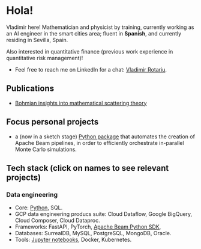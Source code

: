 # Hola!

Vladimir here! Mathematician and physicist by training, currently working as an AI engineer in the smart cities area; fluent in **Spanish**, and currently residing in Sevilla, Spain.

Also interested in quantitative finance (previous work experience in quantitative risk management)!

* Feel free to reach me on LinkedIn for a chat: [Vladimir Rotariu](https://www.linkedin.com/in/vladimir-rotariu-87081622b/).

## Publications 
* [Bohmian insights into mathematical scattering theory](https://scholar.google.nl/citations?view_op=view_citation&hl=nl&user=PZCJoksAAAAJ&sortby=pubdate&citation_for_view=PZCJoksAAAAJ:aqlVkmm33-oC)

## Focus personal projects
* a (now in a sketch stage) [Python package](https://github.com/vladimirrotariu/parallel-monte-carlo-simulations) that automates the creation of Apache Beam pipelines, in order to efficiently orchestrate in-parallel Monte Carlo simulations.

## Tech stack (click on names to see relevant projects)

### Data engineering
* Core: [Python](https://github.com/vladimirrotariu/parallel-monte-carlo-simulations/blob/main/parallel_simulations/parallel_simulations.py), SQL.
* GCP data engineering producs suite: Cloud Dataflow, Google BigQuery, Cloud Composer, Cloud Dataproc.
* Frameworks: FastAPI, PyTorch, [Apache Beam Python SDK](https://github.com/vladimirrotariu/parallel-monte-carlo-simulations), 
* Databases: SurrealDB, MySQL, PostgreSQL, MongoDB, Oracle.
* Tools: [Jupyter notebooks](https://github.com/vladimirrotariu/parallel-monte-carlo-simulations/blob/main/demos/demo_coin_sequences.ipynb), Docker, Kubernetes.
